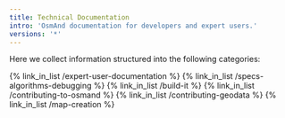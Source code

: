 ```yaml
---
title: Technical Documentation
intro: 'OsmAnd documentation for developers and expert users.'
versions: '*'
---
```

Here we collect information structured into the following categories: 

{% link_in_list /expert-user-documentation %}
{% link_in_list /specs-algorithms-debugging %}
{% link_in_list /build-it %}
{% link_in_list /contributing-to-osmand %}
{% link_in_list /contributing-geodata %}
{% link_in_list /map-creation %}
